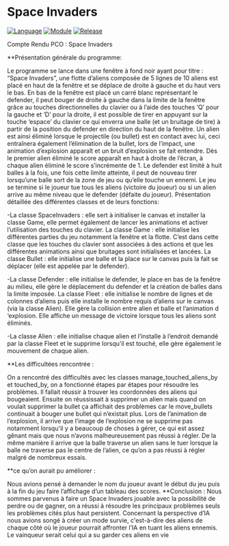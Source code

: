 # Space Invaders

[![Language](https://img.shields.io/badge/language-python-blue.svg?style=flat)](https://www.python.org)
[![Module](https://img.shields.io/badge/module-tkinter-brightgreen.svg?style=flat)](http://tkinter.fdex.eu/)
[![Release](https://img.shields.io/badge/release-v1.0-orange.svg?style=flat)](http://www.leejamesrobinson.com/space-invaders.html)

Compte Rendu PCO : Space Invaders

**Présentation générale du programme:

Le programme se lance dans une fenêtre à fond noir ayant pour titre : “Space
Invaders”, une flotte d’aliens composée de 5 lignes de 10 aliens est placé en haut de la
fenêtre et se déplace de droite à gauche et du haut vers le bas.
En bas de la fenêtre est placé un carré blanc représentant le defender, il peut bouger
de droite à gauche dans la limite de la fenêtre grâce au touches directionnelles du clavier ou
à l’aide des touches ‘Q’ pour la gauche et ‘D’ pour la droite, il est possible de tirer en
appuyant sur la touche ‘espace’ du clavier ce qui enverra une balle (et un bruitage de tire) à
partir de la position du defender en direction du haut de la fenêtre. Un alien est ainsi éliminé
lorsque le projectile (ou bullet) est en contact avec lui, ceci entraînera également
l’élimination de la bullet, lors de l’impact, une animation d’explosion apparaît et un bruit
d’explosion se fait entendre. Dès le premier alien éliminé le score apparaît en haut à droite
de l’écran, à chaque alien éliminé le score s’incrémente de 1. Le defender est limité à huit
balles à la fois, une fois cette limite atteinte, il peut de nouveau tirer lorsqu’une balle sort de
la zone de jeu ou qu’elle touche un ennemi. Le jeu se termine si le joueur tue tous les aliens
(victoire du joueur) ou si un alien arrive au même niveau que le defender (défaite du joueur).
Présentation détaillée des différentes classes et de leurs fonctions:

-La classe SpaceInvaders : elle sert à initialiser le canvas et installer la classe Game, elle
permet également de lancer les animations et activer l’utilisation des touches du clavier.
La classe Game : elle initialise les différentes parties du jeu notamment la fenêtre et la flotte.
C’est dans cette classe que les touches du clavier sont associées à des actions et que les
différentes animations ainsi que bruitages sont initialisées et lancées.
La classe Bullet : elle initialise une balle et la place sur le canvas puis la fait se déplacer (elle
est appelée par le defender).

-La classe Defender : elle initialise le defender, le place en bas de la fenêtre au milieu, elle
gère le déplacement du defender et la création de balles dans la limite imposée.
La classe Fleet : elle initialise le nombre de lignes et de colonnes d’aliens puis elle installe le
nombre requis d’aliens sur le canvas (via la classe Alien). Elle gère la collision entre alien et
balle et l’animation d ‘explosion. Elle affiche un message de victoire lorsque tous les aliens
sont éliminés.

-La classe Alien : elle initialise chaque alien et l’installe à l’endroit demandé par la classe
Fleet et le supprime lorsqu’il est touché, elle gère également le mouvement de chaque alien.

**Les difficultées rencontrée :

On a rencontré des difficultés avec les classes manage_touched_aliens_by et
touched_by, on a fonctionné étapes par étapes pour résoudre les problèmes. Il fallait
réussir à trouver les coordonnées des aliens qui bougeaient. Ensuite on réussissait à
supprimer un alien mais quand on voulait supprimer la bullet ça affichait des
problèmes car le move_bullets continuait à bouger une bullet qui n’existait plus.
Lors de l’animation de l’explosion, il arrive que l’image de l’explosion ne se supprime
pas notamment lorsqu'il y a beaucoup de choses à gérer, ce qui est assez gênant
mais que nous n’avons malheureusement pas réussi à régler.
De la même manière il arrive que la balle traverse un alien sans le tuer lorsque la
balle ne traverse pas le centre de l’alien, ce qu’on a pas réussi à régler malgré de
nombreux essais.

**ce qu’on aurait pu améliorer :

Nous avions pensé à demander le nom du joueur avant le début du jeu puis à la fin du jeu
faire l’affichage d’un tableau des scores.
**Conclusion :
Nous sommes parvenus à faire un Space Invaders jouable avec la possibilité de
perdre ou de gagner, on a réussi à résoudre les principaux problèmes seuls les
problèmes cités plus haut persistent.
Concernant la perspective d’IA nous avions songé à créer un mode survie,
c'est-à-dire des aliens de chaque côté où le joueur pourrait affronter l’IA en tuant les
aliens ennemis. Le vainqueur serait celui qui a su garder ces aliens en vie
